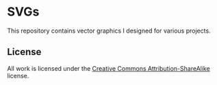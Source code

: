 # SVGs

This repository contains vector graphics I designed for various projects.

## License

All work is licensed under the
[Creative Commons Attribution-ShareAlike](http://creativecommons.org/licenses/by-sa/4.0/legalcode)
license.
